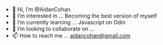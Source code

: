 - 👋 Hi, I’m @AidanCohan
- 👀 I’m interested in ... Becoming the best version of myself
- 🌱 I’m currently learning ... Javascript on Odin
- 💞️ I’m looking to collaborate on ...
- 📫 How to reach me ... aidancohan@gmail.com

<!---
AidanCohan/AidanCohan is a ✨ special ✨ repository because its `README.md` (this file) appears on your GitHub profile.
You can click the Preview link to take a look at your changes.
--->
